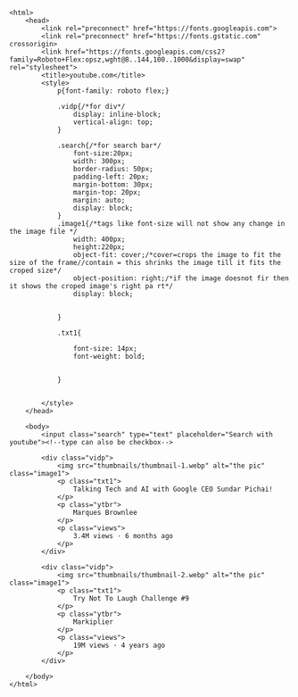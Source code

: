 <!DOCTYPE html>
    <html>
        <head>
            <link rel="preconnect" href="https://fonts.googleapis.com">
            <link rel="preconnect" href="https://fonts.gstatic.com" crossorigin>
            <link href="https://fonts.googleapis.com/css2?family=Roboto+Flex:opsz,wght@8..144,100..1000&display=swap" rel="stylesheet">
            <title>youtube.com</title>
            <style>
                p{font-family: roboto flex;}

                .vidp{/*for div*/
                    display: inline-block;
                    vertical-align: top;
                }

                .search{/*for search bar*/
                    font-size:20px;
                    width: 300px;
                    border-radius: 50px;
                    padding-left: 20px;
                    margin-bottom: 30px;
                    margin-top: 20px;
                    margin: auto;
                    display: block;
                }
                .image1{/*tags like font-size will not show any change in the image file */
                    width: 400px;
                    height:220px; 
                    object-fit: cover;/*cover=crops the image to fit the size of the frame//contain = this shrinks the image till it fits the croped size*/
                    object-position: right;/*if the image doesnot fir then it shows the croped image's right pa rt*/
                    display: block;
                

                }
                
                .txt1{
                    
                    font-size: 14px;
                    font-weight: bold;
                    
                    
                }
                

            </style>
        </head>

        <body>
            <input class="search" type="text" placeholder="Search with youtube"><!--type can also be checkbox-->
    
            <div class="vidp">
                <img src="thumbnails/thumbnail-1.webp" alt="the pic" class="image1">    
                <p class="txt1">
                    Talking Tech and AI with Google CEO Sundar Pichai!
                </p> 
                <p class="ytbr">
                    Marques Brownlee   
                </p>
                <p class="views">
                    3.4M views · 6 months ago
                </p>
            </div>

            <div class="vidp">
                <img src="thumbnails/thumbnail-2.webp" alt="the pic" class="image1">    
                <p class="txt1">
                    Try Not To Laugh Challenge #9
                </p> 
                <p class="ytbr">
                    Markiplier   
                </p>
                <p class="views">
                    19M views · 4 years ago
                </p>
            </div>
                
        </body>
    </html>

